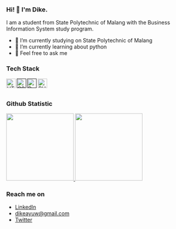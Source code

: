 ### Hi! 👋 I'm Dike.

I am a student from State Polytechnic of Malang with the Business Information System study program. 

- 🔭 I’m currently studying on State Polytechnic of Malang
- 🌱 I’m currently learning about python
- 💬 Feel free to ask me 

### Tech Stack
  <a href="#"><img align="left" alt="HTML" title="HTML" width="25px" src="https://upload.wikimedia.org/wikipedia/commons/thumb/3/38/HTML5_Badge.svg/768px-HTML5_Badge.svg.png?20110131171049" /></a>
  <a href=""><img align="left" alt="CSS" title="CSS" width="25px" src="https://upload.wikimedia.org/wikipedia/commons/thumb/6/62/CSS3_logo.svg/768px-CSS3_logo.svg.png?20210705212817" /></a>
     <a href=""><img align="left" alt="Dart" title="Dart" width="25px" src="https://upload.wikimedia.org/wikipedia/commons/thumb/9/91/Dart-logo-icon.svg/167px-Dart-logo-icon.svg.png?20220708094810" /></a>
  <a href="https://www.php.net/"><img align="left" alt="PHP" title="PHP" width="25px" src="https://www.php.net//images/logos/new-php-logo.svg" /></a>
  <br>
  <br>
  
### Github Statistic
<p align="left">
<a href="https://github.com/dikewarda">
  <img height="180em" src="https://github-readme-stats-eight-theta.vercel.app/api?username=dikewarda&show_icons=true&theme=algolia&include_all_commits=true&count_private=true"/>
  <img height="180em" src="https://github-readme-stats-eight-theta.vercel.app/api/top-langs/?username=dikewarda&layout=compact&langs_count=8&theme=algolia"/>
</a>
</p>

### Reach me on
- <a href="https://www.linkedin.com/in/dike-ayu-wardani-4a6602233/">LinkedIn</a>
- dikeayuw@gmail.com
- <a href="https://twitter.com/dikewarda">Twitter</a>
